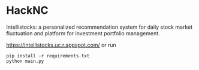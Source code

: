 # HackNC
Intellistocks: a personalized recommendation system for daily stock market fluctuation and platform for investment portfolio management.

https://intellistocks.uc.r.appspot.com/ or run 

```
pip install -r requirements.txt
python main.py
``` 

